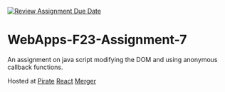 [![Review Assignment Due Date](https://classroom.github.com/assets/deadline-readme-button-24ddc0f5d75046c5622901739e7c5dd533143b0c8e959d652212380cedb1ea36.svg)](https://classroom.github.com/a/Kv-XePEp)
# WebApps-F23-Assignment-7
An assignment on java script modifying the DOM and using anonymous callback functions.

Hosted at 
[Pirate](https://44-563-webapps-f23.github.io/44563-webapps-f23-assignment7-S562015/pirate.html)
[React](https://44-563-webapps-f23.github.io/44563-webapps-f23-assignment7-S562015/react.html)
[Merger](https://44-563-webapps-f23.github.io/44563-webapps-f23-assignment7-S562015/merger.html)